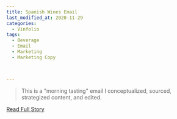 ```yaml
---
title: Spanish Wines Email
last_modified_at: 2020-11-29
categories:
  - Vinfolio
tags:
  - Beverage
  - Email
  - Marketing
  - Marketing Copy



---
```


> This is a "morning tasting" email I conceptualized, sourced, strategized content, and edited.

<a href="http://links.vinfolio.com/e/evib?_t=414f72b8e11b4850bb66506e2c10eaa1&_m=6406c2f679ef4148ac2c3f73a36781b1&_e=YLMcEjIbOG4j-AikSSeXQCpmTurBV40RuWBsHJCsrtuMVTIRms_HFe9aaOH5LXc4ahYCfiLqBQaQtUODVQ7bFaaMwxjZuafegGwn5dDEJQh7Im7hf3KoVdxLeJxyl2d5" target="_blank">Read Full Story</a>
